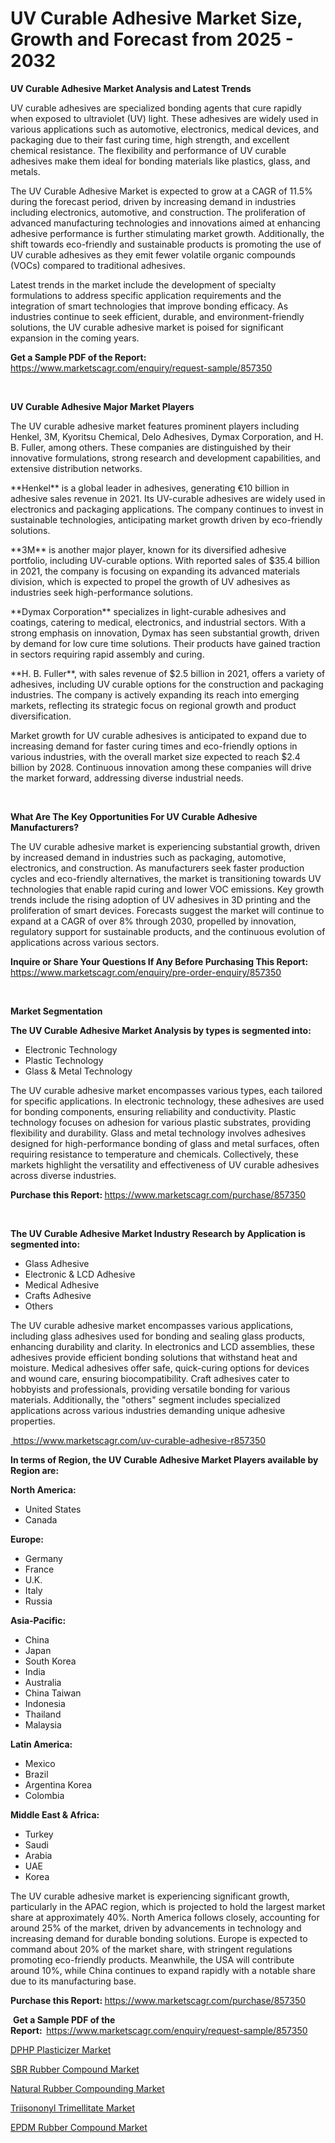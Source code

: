<p><h1>UV Curable Adhesive Market Size, Growth and Forecast from 2025 - 2032</h1></p><p><strong>UV Curable Adhesive Market Analysis and Latest Trends</strong></p>
<p><p>UV curable adhesives are specialized bonding agents that cure rapidly when exposed to ultraviolet (UV) light. These adhesives are widely used in various applications such as automotive, electronics, medical devices, and packaging due to their fast curing time, high strength, and excellent chemical resistance. The flexibility and performance of UV curable adhesives make them ideal for bonding materials like plastics, glass, and metals.</p><p>The UV Curable Adhesive Market is expected to grow at a CAGR of 11.5% during the forecast period, driven by increasing demand in industries including electronics, automotive, and construction. The proliferation of advanced manufacturing technologies and innovations aimed at enhancing adhesive performance is further stimulating market growth. Additionally, the shift towards eco-friendly and sustainable products is promoting the use of UV curable adhesives as they emit fewer volatile organic compounds (VOCs) compared to traditional adhesives.</p><p>Latest trends in the market include the development of specialty formulations to address specific application requirements and the integration of smart technologies that improve bonding efficacy. As industries continue to seek efficient, durable, and environment-friendly solutions, the UV curable adhesive market is poised for significant expansion in the coming years.</p></p>
<p><strong>Get a Sample PDF of the Report:&nbsp;</strong> <a href="https://www.marketscagr.com/enquiry/request-sample/857350?utm_campaign=2010&utm_medium=2&utm_source=Github&utm_content=ia&utm_term=01042025&utm_id=uv-curable-adhesive">https://www.marketscagr.com/enquiry/request-sample/857350</a></p>
<p>&nbsp;</p>
<p><strong>UV Curable Adhesive Major Market Players</strong></p>
<p><p>The UV curable adhesive market features prominent players including Henkel, 3M, Kyoritsu Chemical, Delo Adhesives, Dymax Corporation, and H. B. Fuller, among others. These companies are distinguished by their innovative formulations, strong research and development capabilities, and extensive distribution networks.</p><p>**Henkel** is a global leader in adhesives, generating €10 billion in adhesive sales revenue in 2021. Its UV-curable adhesives are widely used in electronics and packaging applications. The company continues to invest in sustainable technologies, anticipating market growth driven by eco-friendly solutions.</p><p>**3M** is another major player, known for its diversified adhesive portfolio, including UV-curable options. With reported sales of $35.4 billion in 2021, the company is focusing on expanding its advanced materials division, which is expected to propel the growth of UV adhesives as industries seek high-performance solutions.</p><p>**Dymax Corporation** specializes in light-curable adhesives and coatings, catering to medical, electronics, and industrial sectors. With a strong emphasis on innovation, Dymax has seen substantial growth, driven by demand for low cure time solutions. Their products have gained traction in sectors requiring rapid assembly and curing.</p><p>**H. B. Fuller**, with sales revenue of $2.5 billion in 2021, offers a variety of adhesives, including UV curable options for the construction and packaging industries. The company is actively expanding its reach into emerging markets, reflecting its strategic focus on regional growth and product diversification.</p><p>Market growth for UV curable adhesives is anticipated to expand due to increasing demand for faster curing times and eco-friendly options in various industries, with the overall market size expected to reach $2.4 billion by 2028. Continuous innovation among these companies will drive the market forward, addressing diverse industrial needs.</p></p>
<p>&nbsp;</p>
<p><strong>What Are The Key Opportunities For UV Curable Adhesive Manufacturers?</strong></p>
<p><p>The UV curable adhesive market is experiencing substantial growth, driven by increased demand in industries such as packaging, automotive, electronics, and construction. As manufacturers seek faster production cycles and eco-friendly alternatives, the market is transitioning towards UV technologies that enable rapid curing and lower VOC emissions. Key growth trends include the rising adoption of UV adhesives in 3D printing and the proliferation of smart devices. Forecasts suggest the market will continue to expand at a CAGR of over 8% through 2030, propelled by innovation, regulatory support for sustainable products, and the continuous evolution of applications across various sectors.</p></p>
<p><strong>Inquire or Share Your Questions If Any Before Purchasing This Report:</strong> <a href="https://www.marketscagr.com/enquiry/pre-order-enquiry/857350?utm_campaign=2010&utm_medium=2&utm_source=Github&utm_content=ia&utm_term=01042025&utm_id=uv-curable-adhesive">https://www.marketscagr.com/enquiry/pre-order-enquiry/857350</a></p>
<p>&nbsp;</p>
<p><strong>Market Segmentation</strong></p>
<p><strong>The UV Curable Adhesive Market Analysis by types is segmented into:</strong></p>
<p><ul><li>Electronic Technology</li><li>Plastic Technology</li><li>Glass & Metal Technology</li></ul></p>
<p><p>The UV curable adhesive market encompasses various types, each tailored for specific applications. In electronic technology, these adhesives are used for bonding components, ensuring reliability and conductivity. Plastic technology focuses on adhesion for various plastic substrates, providing flexibility and durability. Glass and metal technology involves adhesives designed for high-performance bonding of glass and metal surfaces, often requiring resistance to temperature and chemicals. Collectively, these markets highlight the versatility and effectiveness of UV curable adhesives across diverse industries.</p></p>
<p><strong>Purchase this Report:&nbsp;</strong><a href="https://www.marketscagr.com/purchase/857350?utm_campaign=2010&utm_medium=2&utm_source=Github&utm_content=ia&utm_term=01042025&utm_id=uv-curable-adhesive">https://www.marketscagr.com/purchase/857350</a></p>
<p>&nbsp;</p>
<p><strong>The UV Curable Adhesive Market Industry Research by Application is segmented into:</strong></p>
<p><ul><li>Glass Adhesive</li><li>Electronic & LCD Adhesive</li><li>Medical Adhesive</li><li>Crafts Adhesive</li><li>Others</li></ul></p>
<p><p>The UV curable adhesive market encompasses various applications, including glass adhesives used for bonding and sealing glass products, enhancing durability and clarity. In electronics and LCD assemblies, these adhesives provide efficient bonding solutions that withstand heat and moisture. Medical adhesives offer safe, quick-curing options for devices and wound care, ensuring biocompatibility. Craft adhesives cater to hobbyists and professionals, providing versatile bonding for various materials. Additionally, the "others" segment includes specialized applications across various industries demanding unique adhesive properties.</p></p>
<p><a href="https://www.marketscagr.com/uv-curable-adhesive-r857350?utm_campaign=2010&utm_medium=2&utm_source=Github&utm_content=ia&utm_term=01042025&utm_id=uv-curable-adhesive">&nbsp;https://www.marketscagr.com/uv-curable-adhesive-r857350</a></p>
<p><strong>In terms of Region, the UV Curable Adhesive Market Players available by Region are:</strong></p>
<p>
    <p> <strong> North America: </strong>
        <ul>
            <li>United States</li>
            <li>Canada</li>
        </ul>
        </p> 
    <p> <strong> Europe: </strong>
        <ul>
            <li>Germany</li>
            <li>France</li>
            <li>U.K.</li>
            <li>Italy</li>
            <li>Russia</li>
        </ul>
        </p> 
    <p> <strong> Asia-Pacific: </strong>
        <ul>
            <li>China</li>
            <li>Japan</li>
            <li>South Korea</li>
            <li>India</li>
            <li>Australia</li>
            <li>China Taiwan</li>
            <li>Indonesia</li>
            <li>Thailand</li>
            <li>Malaysia</li>
        </ul>
        </p> 
    <p> <strong> Latin America: </strong>
        <ul>
            <li>Mexico</li>
            <li>Brazil</li>
            <li>Argentina Korea</li>
            <li>Colombia</li>
        </ul>
        </p> 
    <p> <strong> Middle East & Africa: </strong>
        <ul>
            <li>Turkey</li>
            <li>Saudi</li>
            <li>Arabia</li>
            <li>UAE</li>
            <li>Korea</li>
        </ul>
    </p>
    </p>
<p><p>The UV curable adhesive market is experiencing significant growth, particularly in the APAC region, which is projected to hold the largest market share at approximately 40%. North America follows closely, accounting for around 25% of the market, driven by advancements in technology and increasing demand for durable bonding solutions. Europe is expected to command about 20% of the market share, with stringent regulations promoting eco-friendly products. Meanwhile, the USA will contribute around 10%, while China continues to expand rapidly with a notable share due to its manufacturing base.</p></p>
<p><strong>Purchase this Report: </strong><a href="https://www.marketscagr.com/purchase/857350?utm_campaign=2010&utm_medium=2&utm_source=Github&utm_content=ia&utm_term=01042025&utm_id=uv-curable-adhesive">https://www.marketscagr.com/purchase/857350</a></p>
<p>&nbsp;<strong>Get a Sample PDF of the Report:&nbsp;&nbsp;</strong><a href="https://www.marketscagr.com/enquiry/request-sample/857350?utm_campaign=2010&utm_medium=2&utm_source=Github&utm_content=ia&utm_term=01042025&utm_id=uv-curable-adhesive">https://www.marketscagr.com/enquiry/request-sample/857350</a></p>
<p><strong></strong></p>
<p><p><a href="https://github.com/oduorsarath9/Market-Research-Report-List-1/blob/main/dphp-plasticizer-market.md?utm_campaign=2010&utm_medium=2&utm_source=Github&utm_content=ia&utm_term=01042025&utm_id=uv-curable-adhesive">DPHP Plasticizer Market</a></p><p><a href="https://github.com/camacrokesw2/Market-Research-Report-List-1/blob/main/sbr-rubber-compound-market.md?utm_campaign=2010&utm_medium=2&utm_source=Github&utm_content=ia&utm_term=01042025&utm_id=uv-curable-adhesive">SBR Rubber Compound Market</a></p><p><a href="https://github.com/BryceTownsendr/Market-Research-Report-List-7/blob/main/natural-rubber-compounding-market.md?utm_campaign=2010&utm_medium=2&utm_source=Github&utm_content=ia&utm_term=01042025&utm_id=uv-curable-adhesive">Natural Rubber Compounding Market</a></p><p><a href="https://github.com/diosohusch6x/Market-Research-Report-List-1/blob/main/triisononyl-trimellitate-market.md?utm_campaign=2010&utm_medium=2&utm_source=Github&utm_content=ia&utm_term=01042025&utm_id=uv-curable-adhesive">Triisononyl Trimellitate Market</a></p><p><a href="https://github.com/beberjuban9a/Market-Research-Report-List-1/blob/main/epdm-rubber-compound-market.md?utm_campaign=2010&utm_medium=2&utm_source=Github&utm_content=ia&utm_term=01042025&utm_id=uv-curable-adhesive">EPDM Rubber Compound Market</a></p></p>